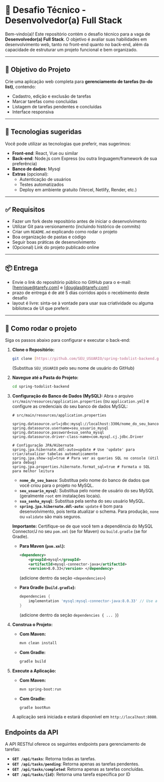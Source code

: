 # 🚀 Desafio Técnico - Desenvolvedor(a) Full Stack

Bem-vindo(a)! Este repositório contém o desafio técnico para a vaga de **Desenvolvedor(a) Full Stack**. O objetivo é avaliar suas habilidades em desenvolvimento web, tanto no front-end quanto no back-end, além da capacidade de estruturar um projeto funcional e bem organizado.

---

## 🎯 Objetivo do Projeto

Crie uma aplicação web completa para **gerenciamento de tarefas (to-do list)**, contendo:

- Cadastro, edição e exclusão de tarefas
- Marcar tarefas como concluídas
- Listagem de tarefas pendentes e concluídas
- Interface responsiva

---

## 🧰 Tecnologias sugeridas

Você pode utilizar as tecnologias que preferir, mas sugerimos:

- **Front-end**: React, Vue ou similar
- **Back-end**: Node.js com Express (ou outra linguagem/framework de sua preferência)
- **Banco de dados**: Mysql
- **Extras** (opcional):
  - Autenticação de usuários
  - Testes automatizados
  - Deploy em ambiente gratuito (Vercel, Netlify, Render, etc.)

---

## ✅ Requisitos

- Fazer um fork deste repositório antes de iniciar o desenvolvimento
- Utilizar Git para versionamento (incluindo histórico de commits)
- Criar um `README.md` explicando como rodar o projeto
- Boa organização de pastas e código
- Seguir boas práticas de desenvolvimento
- (Opcional) Link do projeto publicado online

---

## 📦 Entrega

- Envie o link do repositório público no GitHub para o e-mail: [henrique@tarefy.com] e [douglas@tarefy.com]
- prazo de entrega é de até 5 dias corridos após o recebimento deste desafio
- layout é livre: sinta-se à vontade para usar sua criatividade ou alguma biblioteca de UI que preferir.

---

## 📘 Como rodar o projeto

Siga os passos abaixo para configurar e executar o back-end:

1.  **Clone o Repositório:**
    ```bash
    git clone [https://github.com/SEU_USUARIO/spring-todolist-backend.git](https://github.com/SEU_USUARIO/spring-todolist-backend.git)
    ```
    (Substitua `SEU_USUARIO` pelo seu nome de usuário do GitHub)

2.  **Navegue até a Pasta do Projeto:**
    ```bash
    cd spring-todolist-backend
    ```

3.  **Configuração do Banco de Dados (MySQL):**
    Abra o arquivo `src/main/resources/application.properties` (ou `application.yml`) e configure as credenciais do seu banco de dados MySQL:

    ```properties
    # src/main/resources/application.properties

    spring.datasource.url=jdbc:mysql://localhost:3306/nome_do_seu_banco
    spring.datasource.username=seu_usuario_mysql
    spring.datasource.password=sua_senha_mysql
    spring.datasource.driver-class-name=com.mysql.cj.jdbc.Driver

    # Configuração JPA/Hibernate
    spring.jpa.hibernate.ddl-auto=update # Use 'update' para criar/atualizar tabelas automaticamente
    spring.jpa.show-sql=true # Para ver as queries SQL no console (útil para debug)
    spring.jpa.properties.hibernate.format_sql=true # Formata o SQL para melhor leitura
    ```
    * **`nome_do_seu_banco`**: Substitua pelo nome do banco de dados que você criou para o projeto no MySQL.
    * **`seu_usuario_mysql`**: Substitua pelo nome de usuário do seu MySQL (geralmente `root` em instalações locais).
    * **`sua_senha_mysql`**: Substitua pela senha do seu usuário MySQL.
    * **`spring.jpa.hibernate.ddl-auto`**: `update` é bom para desenvolvimento, pois tenta atualizar o schema. Para produção, `none` ou `validate` são mais seguros.

    **Importante:** Certifique-se de que você tem a dependência do MySQL Connector/J no seu `pom.xml` (se for Maven) ou `build.gradle` (se for Gradle).

    * **Para Maven (`pom.xml`):**
        ```xml
        <dependency>
            <groupId>mysql</groupId>
            <artifactId>mysql-connector-java</artifactId>
            <version>8.0.33</version> </dependency>
        ```
        (adicione dentro da seção `<dependencies>`)

    * **Para Gradle (`build.gradle`):**
        ```gradle
        dependencies {
            implementation 'mysql:mysql-connector-java:8.0.33' // Use a versão compatível
        }
        ```
        (adicione dentro da seção `dependencies { ... }`)


4.  **Construa o Projeto:**
    * **Com Maven:**
        ```bash
        mvn clean install
        ```
    * **Com Gradle:**
        ```bash
        gradle build
        ```

5.  **Execute a Aplicação:**
    * **Com Maven:**
        ```bash
        mvn spring-boot:run
        ```
    * **Com Gradle:**
        ```bash
        gradle bootRun
        ```
    A aplicação será iniciada e estará disponível em `http://localhost:8080`.

## Endpoints da API

A API RESTful oferece os seguintes endpoints para gerenciamento de tarefas:

* **`GET /api/tasks`**: Retorna todas as tarefas.
* **`GET /api/tasks/pending`**: Retorna apenas as tarefas pendentes.
* **`GET /api/tasks/completed`**: Retorna apenas as tarefas concluídas.
* **`GET /api/tasks/{id}`**: Retorna uma tarefa específica por ID

